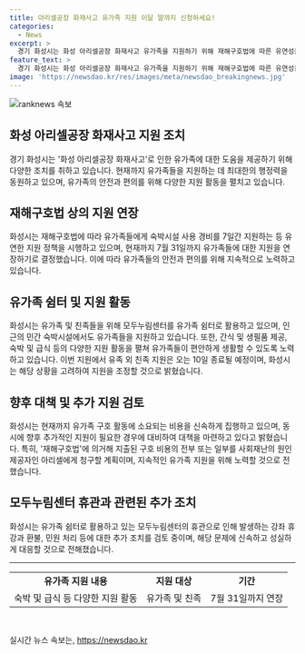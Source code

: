 ```yaml
---
title: 아리셀공장 화재사고 유가족 지원 이달 말까지 신청하세요!
categories:
  - News
excerpt: >
  경기 화성시는 화성 아리셀공장 화재사고 유가족을 지원하기 위해 재해구호법에 따른 유연성을 발휘했다. 사고 당일부터 유가족들을 위해 구호반을 편성하고 숙박시설과 식사를 제공했으며, 지난 15일간에는 일평균 16가족, 60명, 30객실을 지원했다. 유가족들의 개별 요구를 파악하여 간식, 생필품을 제공하고, 인근 식당 6개소를 통해 매일 3식을 제공하여 편의를 도모했다. 하지만 유족 외 지원은 10일에 종료될 예정이며, 유가족 구호 활동에 소요된 비용은 원인 제공자에게 청구할 예정이다.
feature_text: >
  경기 화성시는 화성 아리셀공장 화재사고 유가족을 지원하기 위해 재해구호법에 따른 유연성을 발휘했다. 사고 당일부터 유가족들을 위해 구호반을 편성하고 숙박시설과 식사를 제공했으며, 지난 15일간에는 일평균 16가족, 60명, 30객실을 지원했다. 유가족들의 개별 요구를 파악하여 간식, 생필품을 제공하고, 인근 식당 6개소를 통해 매일 3식을 제공하여 편의를 도모했다. 하지만 유족 외 지원은 10일에 종료될 예정이며, 유가족 구호 활동에 소요된 비용은 원인 제공자에게 청구할 예정이다.
image: 'https://newsdao.kr/res/images/meta/newsdao_breakingnews.jpg'
---
```


<p><img src="https://newsdao.kr/res/images/meta/newsdao_breakingnews.jpg" alt="ranknews 속보" /></p>

<h2 data-ke-size="size26">화성 아리셀공장 화재사고 지원 조치</h2>

<p data-ke-size="size16">경기 화성시는 '화성 아리셀공장 화재사고'로 인한 유가족에 대한 도움을 제공하기 위해 다양한 조치를 취하고 있습니다. 현재까지 유가족들을 지원하는 데 최대한의 행정력을 동원하고 있으며, 유가족의 안전과 편의를 위해 다양한 지원 활동을 펼치고 있습니다.</p>

<h2 data-ke-size="size26">재해구호법 상의 지원 연장</h2>

<p data-ke-size="size16">화성시는 재해구호법에 따라 유가족들에게 숙박시설 사용 경비를 7일간 지원하는 등 유연한 지원 정책을 시행하고 있으며, 현재까지 7월 31일까지 유가족들에 대한 지원을 연장하기로 결정했습니다. 이에 따라 유가족들의 안전과 편의를 위해 지속적으로 노력하고 있습니다.</p>

<h2 data-ke-size="size26">유가족 쉼터 및 지원 활동</h2>

<p data-ke-size="size16">화성시는 유가족 및 친족들을 위해 모두누림센터를 유가족 쉼터로 활용하고 있으며, 인근의 민간 숙박시설에서도 유가족들을 지원하고 있습니다. 또한, 간식 및 생필품 제공, 숙박 및 급식 등의 다양한 지원 활동을 펼쳐 유가족들이 편안하게 생활할 수 있도록 노력하고 있습니다. 이번 지원에서 유족 외 친족 지원은 오는 10일 종료될 예정이며, 화성시는 해당 상황을 고려하여 지원을 조정할 것으로 밝혔습니다.</p>

<h2 data-ke-size="size26">향후 대책 및 추가 지원 검토</h2>

<p data-ke-size="size16">화성시는 현재까지 유가족 구호 활동에 소요되는 비용을 신속하게 집행하고 있으며, 동시에 향후 추가적인 지원이 필요한 경우에 대비하여 대책을 마련하고 있다고 밝혔습니다. 특히, '재해구호법'에 의거해 지출된 구호 비용의 전부 또는 일부를 사회재난의 원인 제공자인 아리셀에게 청구할 계획이며, 지속적인 유가족 지원을 위해 노력할 것으로 전했습니다.</p>

<h2 data-ke-size="size26">모두누림센터 휴관과 관련된 추가 조치</h2>

<p data-ke-size="size16">화성시는 유가족 쉼터로 활용하고 있는 모두누림센터의 휴관으로 인해 발생하는 강좌 휴강과 환불, 민원 처리 등에 대한 추가 조치를 검토 중이며, 해당 문제에 신속하고 성실하게 대응할 것으로 전해졌습니다.</p>

<hr>

<table>
    <tr>
        <td style="text-align: center; height: 17px;"><b>유가족 지원 내용</b></td>
        <td style="text-align: center; height: 17px;"><b>지원 대상</b></td>
        <td style="text-align: center; height: 17px;"><b>기간</b></td>
    </tr>
    <tr>
        <td style="text-align: center; height: 17px;">숙박 및 급식 등 다양한 지원 활동</td>
        <td style="text-align: center; height: 17px;">유가족 및 친족</td>
        <td style="text-align: center; height: 17px;">7월 31일까지 연장</td>
    </tr>
</table>

<p data-ke-size="size16">&nbsp;</p>
실시간 뉴스 속보는, <a href="https://newsdao.kr" rel="dofollow">https://newsdao.kr</a>


